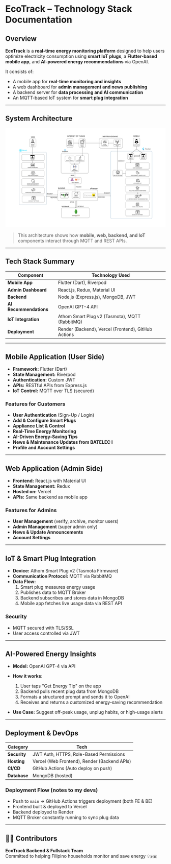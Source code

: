 # EcoTrack – Technology Stack Documentation

## Overview  
**EcoTrack** is a **real-time energy monitoring platform** designed to help users optimize electricity consumption using **smart IoT plugs**, a **Flutter-based mobile app**, and **AI-powered energy recommendations** via OpenAI.

It consists of:
- A mobile app for **real-time monitoring and insights**
- A web dashboard for **admin management and news publishing**
- A backend server for **data processing and AI communication**
- An MQTT-based IoT system for **smart plug integration**

---

## System Architecture  
![EcoTrack Architecture](./architecture.png)
> This architecture shows how **mobile, web, backend, and IoT** components interact through MQTT and REST APIs.

---

## Tech Stack Summary

| **Component**         | **Technology Used**                                     |
|-----------------------|----------------------------------------------------------|
| **Mobile App**        | Flutter (Dart), Riverpod                                 |
| **Admin Dashboard**   | React.js, Redux, Material UI                             |
| **Backend**           | Node.js (Express.js), MongoDB, JWT                       |
| **AI Recommendations**| OpenAI GPT-4 API                                         |
| **IoT Integration**   | Athom Smart Plug v2 (Tasmota), MQTT (RabbitMQ)           |
| **Deployment**        | Render (Backend), Vercel (Frontend), GitHub Actions      |

---

## Mobile Application (User Side)

- **Framework:** Flutter (Dart)  
- **State Management:** Riverpod  
- **Authentication:** Custom JWT  
- **APIs:** RESTful APIs from Express.js  
- **IoT Control:** MQTT over TLS (secured)  

### Features for Customers
-  **User Authentication** (Sign-Up / Login)  
-  **Add & Configure Smart Plugs**  
-  **Appliance List & Control**  
-  **Real-Time Energy Monitoring**  
-  **AI-Driven Energy-Saving Tips**  
-  **News & Maintenance Updates from BATELEC I**  
-  **Profile and Account Settings**

---

## Web Application (Admin Side)

- **Frontend:** React.js with Material UI  
- **State Management:** Redux  
- **Hosted on:** Vercel  
- **APIs:** Same backend as mobile app  

### Features for Admins
-  **User Management** (verify, archive, monitor users)  
-  **Admin Management** (super admin only)  
-  **News & Update Announcements**  
-  **Account Settings**

---

## IoT & Smart Plug Integration

- **Device:** Athom Smart Plug v2 (Tasmota Firmware)  
- **Communication Protocol:** MQTT via RabbitMQ  
- **Data Flow:**  
  1. Smart plug measures energy usage  
  2. Publishes data to MQTT Broker  
  3. Backend subscribes and stores data in MongoDB  
  4. Mobile app fetches live usage data via REST API  

### Security  
- MQTT secured with TLS/SSL  
- User access controlled via JWT

---

## AI-Powered Energy Insights

- **Model:** OpenAI GPT-4 via API  
- **How it works:**
  1. User taps "Get Energy Tip" on the app  
  2. Backend pulls recent plug data from MongoDB  
  3. Formats a structured prompt and sends it to OpenAI  
  4. Receives and returns a customized energy-saving recommendation

- **Use Case:** Suggest off-peak usage, unplug habits, or high-usage alerts

---

## Deployment & DevOps

| **Category**    | **Tech**                                      |
|------------------|-----------------------------------------------|
| **Security**     | JWT Auth, HTTPS, Role-Based Permissions       |
| **Hosting**      | Vercel (Web Frontend), Render (Backend APIs)  |
| **CI/CD**        | GitHub Actions (Auto deploy on push)          |
| **Database**     | MongoDB (hosted)                              |

### Deployment Flow (notes to my devs)
- Push to `main` → GitHub Actions triggers deployment (both FE & BE)
- Frontend built & deployed to Vercel  
- Backend deployed to Render  
- MQTT Broker constantly running to sync plug data  

---

## 👨‍💻 Contributors  
**EcoTrack Backend & Fullstack Team**  
Committed to helping Filipino households monitor and save energy 💡🇵🇭
